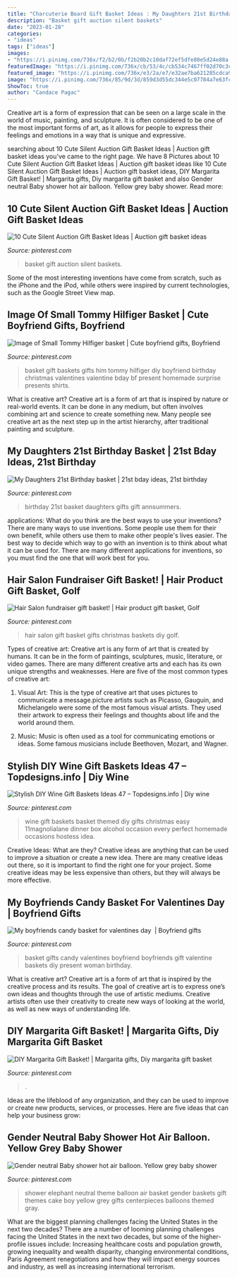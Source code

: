 ```yaml
---
title: "Charcuterie Board Gift Basket Ideas : My Daughters 21st Birthday Basket"
description: "Basket gift auction silent baskets"
date: "2023-01-28"
categories:
- "ideas"
tags: ["ideas"]
images:
- "https://i.pinimg.com/736x/f2/b2/0b/f2b20b2c10daf72ef5dfe80e5d24e88a.jpg"
featuredImage: "https://i.pinimg.com/736x/cb/53/4c/cb534c7467ff02d70c3cef0aa78cb1e4.jpg"
featured_image: "https://i.pinimg.com/736x/e3/2a/e7/e32ae7ba621285cdca99238995f53bba.jpg"
image: "https://i.pinimg.com/736x/85/9d/3d/859d3d55dc344e5c07784a7e63fcda76--boyfriend-gifts-my-boyfriend.jpg"
ShowToc: true
author: "Candace Pagac"
---
```



Creative art is a form of expression that can be seen on a large scale in the world of music, painting, and sculpture. It is often considered to be one of the most important forms of art, as it allows for people to express their feelings and emotions in a way that is unique and expressive.

	

		
searching about 10 Cute Silent Auction Gift Basket Ideas | Auction gift basket ideas you've came to the right page. We have 8 Pictures about 10 Cute Silent Auction Gift Basket Ideas | Auction gift basket ideas like 10 Cute Silent Auction Gift Basket Ideas | Auction gift basket ideas, DIY Margarita Gift Basket! | Margarita gifts, Diy margarita gift basket and also Gender neutral Baby shower hot air balloon. Yellow grey baby shower. Read more:
		
    
## 10 Cute Silent Auction Gift Basket Ideas | Auction Gift Basket Ideas

<img loading=lazy src="https://i.pinimg.com/736x/cd/a5/d2/cda5d2936f071f3d340eef9b5866a162.jpg" onerror="this.onerror=null;this.src='https://tse3.mm.bing.net/th?id=OIP.kpsx0dnLAVbJBvm3ikSdOAHaKW&amp;pid=15.1';" alt="10 Cute Silent Auction Gift Basket Ideas | Auction gift basket ideas">

_Source: pinterest.com_

>basket gift auction silent baskets. 

	

Some of the most interesting inventions have come from scratch, such as the iPhone and the iPod, while others were inspired by current technologies, such as the Google Street View map.

    
## Image Of Small Tommy Hilfiger Basket | Cute Boyfriend Gifts, Boyfriend

<img loading=lazy src="https://i.pinimg.com/736x/e3/2a/e7/e32ae7ba621285cdca99238995f53bba.jpg" onerror="this.onerror=null;this.src='https://tse2.mm.bing.net/th?id=OIP.-frcD71yIfGmX59FbvLlAQHaJ3&amp;pid=15.1';" alt="Image of Small Tommy Hilfiger basket | Cute boyfriend gifts, Boyfriend">

_Source: pinterest.com_

>basket gift baskets gifts him tommy hilfiger diy boyfriend birthday christmas valentines valentine bday bf present homemade surprise presents shirts. 

	

What is creative art?
Creative art is a form of art that is inspired by nature or real-world events. It can be done in any medium, but often involves combining art and science to create something new. Many people see creative art as the next step up in the artist hierarchy, after traditional painting and sculpture.

    
## My Daughters 21st Birthday Basket | 21st Bday Ideas, 21st Birthday

<img loading=lazy src="https://i.pinimg.com/originals/c9/bf/67/c9bf67ac0cec72a75bc7677f140f08a2.jpg" onerror="this.onerror=null;this.src='https://tse1.mm.bing.net/th?id=OIP.zrhlxeWkMHtkuv9EXcbTYgHaJ4&amp;pid=15.1';" alt="My Daughters 21st Birthday basket | 21st bday ideas, 21st birthday">

_Source: pinterest.com_

>birthday 21st basket daughters gifts gift annsummers. 

	

applications: What do you think are the best ways to use your inventions?
There are many ways to use inventions. Some people use them for their own benefit, while others use them to make other people's lives easier. The best way to decide which way to go with an invention is to think about what it can be used for. There are many different applications for inventions, so you must find the one that will work best for you.

    
## Hair Salon Fundraiser Gift Basket! | Hair Product Gift Basket, Golf

<img loading=lazy src="https://i.pinimg.com/736x/f7/3c/dc/f73cdcbd97e8ce22d0afec5ef29bcfe5--hair-salons-fundraisers.jpg" onerror="this.onerror=null;this.src='https://tse3.mm.bing.net/th?id=OIP.a3sLsV5JZPuVGputNPac0wCoEs&amp;pid=15.1';" alt="Hair Salon fundraiser gift basket! | Hair product gift basket, Golf">

_Source: pinterest.com_

>hair salon gift basket gifts christmas baskets diy golf. 

	

Types of creative art:
Creative art is any form of art that is created by humans. It can be in the form of paintings, sculptures, music, literature, or video games. There are many different creative arts and each has its own unique strengths and weaknesses. Here are five of the most common types of creative art:
1. Visual Art: This is the type of creative art that uses pictures to communicate a message.picture artists such as Picasso, Gauguin, and Michelangelo were some of the most famous visual artists. They used their artwork to express their feelings and thoughts about life and the world around them.

2. Music: Music is often used as a tool for communicating emotions or ideas. Some famous musicians include Beethoven, Mozart, and Wagner.

    
## Stylish DIY Wine Gift Baskets Ideas 47 – Topdesigns.info | Diy Wine

<img loading=lazy src="https://i.pinimg.com/736x/9a/31/00/9a3100eab4b2ba31f4974afe97388c6b.jpg" onerror="this.onerror=null;this.src='https://tse1.mm.bing.net/th?id=OIP.XaFrDudfJfRCqOGxheQPfwHaLA&amp;pid=15.1';" alt="Stylish DIY Wine Gift Baskets Ideas 47 – Topdesigns.info | Diy wine">

_Source: pinterest.com_

>wine gift baskets basket themed diy gifts christmas easy 11magnolialane dinner box alcohol occasion every perfect homemade occasions hostess idea. 

	

Creative Ideas: What are they?
Creative ideas are anything that can be used to improve a situation or create a new idea. There are many creative ideas out there, so it is important to find the right one for your project. Some creative ideas may be less expensive than others, but they will always be more effective.

    
## My Boyfriends Candy Basket For Valentines Day ️ | Boyfriend Gifts

<img loading=lazy src="https://i.pinimg.com/736x/85/9d/3d/859d3d55dc344e5c07784a7e63fcda76--boyfriend-gifts-my-boyfriend.jpg" onerror="this.onerror=null;this.src='https://tse1.mm.bing.net/th?id=OIP.mLa2H71O1iaeQFY7iUw8ggHaJ3&amp;pid=15.1';" alt="My boyfriends candy basket for valentines day ️ | Boyfriend gifts">

_Source: pinterest.com_

>basket gifts candy valentines boyfriend boyfriends gift valentine baskets diy present woman birthday. 

	

What is creative art?
Creative art is a form of art that is inspired by the creative process and its results. The goal of creative art is to express one’s own ideas and thoughts through the use of artistic mediums. Creative artists often use their creativity to create new ways of looking at the world, as well as new ways of understanding life.

    
## DIY Margarita Gift Basket! | Margarita Gifts, Diy Margarita Gift Basket

<img loading=lazy src="https://i.pinimg.com/736x/f2/b2/0b/f2b20b2c10daf72ef5dfe80e5d24e88a.jpg" onerror="this.onerror=null;this.src='https://tse3.mm.bing.net/th?id=OIP.0Bi3WFtJb0v-SQM_KylzXwHaJ3&amp;pid=15.1';" alt="DIY Margarita Gift Basket! | Margarita gifts, Diy margarita gift basket">

_Source: pinterest.com_

>. 

	

Ideas are the lifeblood of any organization, and they can be used to improve or create new products, services, or processes. Here are five ideas that can help your business grow:

    
## Gender Neutral Baby Shower Hot Air Balloon. Yellow Grey Baby Shower

<img loading=lazy src="https://i.pinimg.com/736x/cb/53/4c/cb534c7467ff02d70c3cef0aa78cb1e4.jpg" onerror="this.onerror=null;this.src='https://tse2.mm.bing.net/th?id=OIP.DKe0TeMHCd8ts7STbTHfKgHaJ3&amp;pid=15.1';" alt="Gender neutral Baby shower hot air balloon. Yellow grey baby shower">

_Source: pinterest.com_

>shower elephant neutral theme balloon air basket gender baskets gift themes cake boy yellow grey gifts centerpieces balloons themed gray. 

	

What are the biggest planning challenges facing the United States in the next two decades?
There are a number of looming planning challenges facing the United States in the next two decades, but some of the higher-profile issues include: Increasing healthcare costs and population growth, growing inequality and wealth disparity, changing environmental conditions, Paris Agreement renegotiations and how they will impact energy sources and industry, as well as increasing international terrorism.


